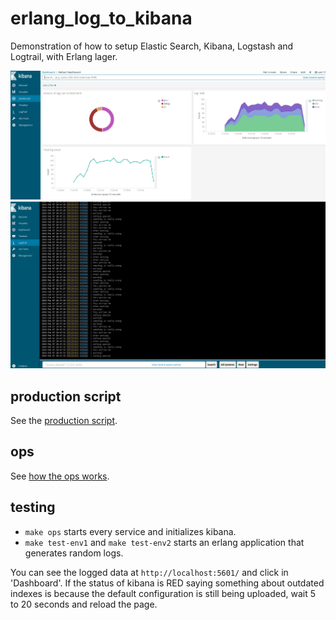 # erlang_log_to_kibana
Demonstration of how to setup Elastic Search, Kibana, Logstash and
Logtrail, with Erlang lager.

![dashboard](imgs/sample_default_dashboard.jpg)
![logtrail](imgs/sample_logtrail.jpg)

## production script
See the [production script](ops/production).

## ops
See [how the ops works](ops/).

## testing

- `make ops` starts every service and initializes kibana.
- `make test-env1` and `make test-env2` starts an erlang application that
  generates random logs.

You can see the logged data at `http://localhost:5601/` and click in 'Dashboard'.
If the status of kibana is RED saying something about outdated indexes is
because the default configuration is still being uploaded, wait 5 to 20 seconds
and reload the page.
